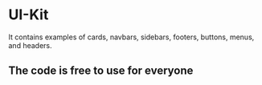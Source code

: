 # UI-Kit

It contains examples of cards, navbars, sidebars, footers, buttons, menus, and headers.

## The code is free to use for everyone
